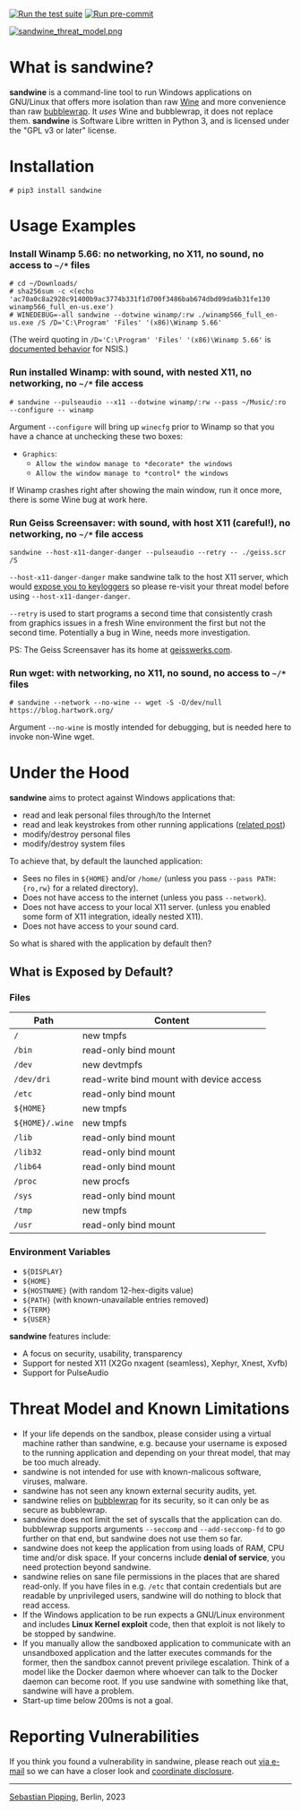 [![Run the test suite](https://github.com/hartwork/sandwine/actions/workflows/run-tests.yml/badge.svg)](https://github.com/hartwork/sandwine/actions/workflows/run-tests.yml)
[![Run pre-commit](https://github.com/hartwork/sandwine/actions/workflows/pre-commit.yml/badge.svg)](https://github.com/hartwork/sandwine/actions/workflows/pre-commit.yml)

[![sandwine_threat_model.png](https://raw.githubusercontent.com/hartwork/sandwine/main/sandwine_threat_model.png)](https://github.com/hartwork/sandwine#threat-model-and-known-limitations)


# What is sandwine?

**sandwine** is a command-line tool to run Windows applications on GNU/Linux
that offers more isolation than raw [Wine](https://www.winehq.org/)
and more convenience than raw [bubblewrap](https://github.com/containers/bubblewrap).
It *uses* Wine and bubblewrap, it does not replace them.
**sandwine** is Software Libre written in Python 3, and
is licensed under the "GPL v3 or later" license.


# Installation

```console
# pip3 install sandwine
```


# Usage Examples


### Install Winamp 5.66: no networking, no X11, no sound, no access to `~/*` files

```
# cd ~/Downloads/
# sha256sum -c <(echo 'ac70a0c8a2928c91400b9ac3774b331f1d700f3486bab674dbd09da6b31fe130  winamp566_full_en-us.exe')
# WINEDEBUG=-all sandwine --dotwine winamp/:rw ./winamp566_full_en-us.exe /S /D='C:\Program' 'Files' '(x86)\Winamp 5.66'
```

(The weird quoting in `/D='C:\Program' 'Files' '(x86)\Winamp 5.66'`
is [documented behavior](https://nsis.sourceforge.io/Which_command_line_parameters_can_be_used_to_configure_installers%3F)
for NSIS.)


### Run installed Winamp: with sound, with nested X11, no networking, no `~/*` file access

```console
# sandwine --pulseaudio --x11 --dotwine winamp/:rw --pass ~/Music/:ro --configure -- winamp
```

Argument `--configure` will bring up `winecfg` prior to Winamp so that you have a chance at
unchecking these two boxes:

- `Graphics`:
    - `Allow the window manage to *decorate* the windows`
    - `Allow the window manage to *control* the windows`

If Winamp crashes right after showing the main window, run it once more,
there is some Wine bug at work here.


### Run Geiss Screensaver: with sound, with host X11 (careful!), no networking, no `~/*` file access

```console
sandwine --host-x11-danger-danger --pulseaudio --retry -- ./geiss.scr /S
```

`--host-x11-danger-danger` make sandwine talk to the host X11 server, which would
[expose you to keyloggers](https://blog.invisiblethings.org/2011/04/23/linux-security-circus-on-gui-isolation.html)
so please re-visit your threat model before using `--host-x11-danger-danger`.

`--retry` is used to start programs a second time that consistently
crash from graphics issues in a fresh Wine environment
the first but not the second time.
Potentially a bug in Wine, needs more investigation.

PS: The Geiss Screensaver has its home at [geisswerks.com](https://www.geisswerks.com/geiss/).


### Run wget: with networking, no X11, no sound, no access to `~/*` files

```console
# sandwine --network --no-wine -- wget -S -O/dev/null https://blog.hartwork.org/
```

Argument `--no-wine` is mostly intended for debugging,
but is needed here to invoke non-Wine wget.


# Under the Hood

**sandwine** aims to protect against Windows applications that:

- read and leak personal files through/to the Internet
- read and leak keystrokes from other running applications
  ([related post](https://blog.invisiblethings.org/2011/04/23/linux-security-circus-on-gui-isolation.html))
- modify/destroy personal files
- modify/destroy system files

To achieve that, by default the launched application:

- Sees no files in ``${HOME}`` and/or `/home/` (unless you pass `--pass PATH:{ro,rw}` for a related directory).
- Does not have access to the internet (unless you pass ``--network``).
- Does not have access to your local X11 server.
  (unless you enabled some form of X11 integration, ideally nested X11).
- Does not have access to your sound card.

So what is shared with the application by default then?


## What is Exposed by Default?


### Files

| Path | Content |
| ---- | ------- |
| `/` | new tmpfs |
| `/bin` | read-only bind mount |
| `/dev` | new devtmpfs |
| `/dev/dri` | read-write bind mount with device access |
| `/etc` | read-only bind mount |
| `${HOME}` | new tmpfs |
| `${HOME}/.wine` | new tmpfs |
| `/lib` | read-only bind mount |
| `/lib32` | read-only bind mount |
| `/lib64` | read-only bind mount |
| `/proc` | new procfs |
| `/sys` | read-only bind mount |
| `/tmp` | new tmpfs |
| `/usr` | read-only bind mount |


### Environment Variables

- `${DISPLAY}`
- `${HOME}`
- `${HOSTNAME}` (with random 12-hex-digits value)
- `${PATH}` (with known-unavailable entries removed)
- `${TERM}`
- `${USER}`


**sandwine** features include:

- A focus on security, usability, transparency
- Support for nested X11 (X2Go nxagent (seamless), Xephyr, Xnest, Xvfb)
- Support for PulseAudio


# Threat Model and Known Limitations

- If your life depends on the sandbox, please consider using
  a virtual machine rather than sandwine, e.g. because your username
  is exposed to the running application and depending on your threat model,
  that may be too much already.
- sandwine is not intended for use with known-malicous software, viruses, malware.
- sandwine has not seen any known external security audits, yet.
- sandwine relies on [bubblewrap](https://github.com/containers/bubblewrap)
  for its security, so it can only be as secure as bubblewrap.
- sandwine does not limit the set of syscalls that the application can do.
  bubblewrap supports arguments `--seccomp` and `--add-seccomp-fd` to go further
  on that end, but sandwine does not use them so far.
- sandwine does not keep the application from using loads of RAM, CPU time and/or disk space.
  If your concerns include **denial of service**, you need protection beyond sandwine.
- sandwine relies on sane file permissions in the places that are shared read-only.
  If you have files in e.g. `/etc` that contain credentials but are readable by
  unprivileged users, sandwine will do nothing to block that read access.
- If the Windows application to be run expects a GNU/Linux environment and includes
  **Linux Kernel exploit** code, then that exploit is not likely to be stopped by sandwine.
- If you manually allow the sandboxed application to communicate with an unsandboxed application
  and the latter executes commands for the former, then the sandbox cannot prevent privilege
  escalation.  Think of a model like the Docker daemon where whoever can talk to the Docker
  daemon can become root. If you use sandwine with something like that, sandwine will have a problem.
- Start-up time below 200ms is not a goal.


# Reporting Vulnerabilities

If you think you found a vulnerability in sandwine,
please reach out [via e-mail](https://github.com/hartwork)
so we can have a closer look
and [coordinate disclosure](https://en.wikipedia.org/wiki/Coordinated_vulnerability_disclosure).

---
[Sebastian Pipping](https://github.com/hartwork), Berlin, 2023
